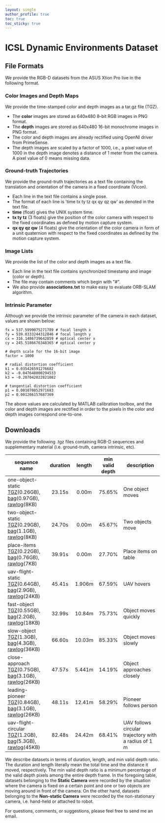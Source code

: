```yaml
---
layout: single
author_profile: true
toc: true
toc_sticky: true
---
```


# ICSL Dynamic Environments Dataset

## File Formats
We provide the RGB-D datasets from the ASUS Xtion Pro live in the following format.

### Color Images and Depth Maps

We provide the time-stamped color and depth images as a tar.gz file (TGZ). 

* The **color** images are stored as 640x480 8-bit RGB images in PNG format.
* The **depth** images are stored as 640x480 16-bit monochrome images in PNG format.
* The color and depth images are already rectified using OpenNI driver from PrimeSense.
* The depth images are scaled by a factor of 1000, i.e., a pixel value of 1000 in the depth image denotes a distance of 1 meter from the camera. A pixel value of 0 means missing data.

### Ground-truth Trajectories

We provide the ground-truth trajectories as a text file containing the translation and orientation of the camera in a fixed coordinate (Vicon). 

* Each line in the text file contains a single pose.
* The format of each line is 'time tx ty tz qx qy qz qw' as denoted in the text file.
* **time** (float) gives the UNIX system time.
* **tx ty tz** (3 floats) give the position of the color camera with respect to the fixed coordinates as defined by motion capture system.
* **qx qy qz qw** (4 floats) give the orientation of the color camera in form of a unit quaternion with respect to the fixed coordinates as defined by the motion capture system.

### Image Lists

We provide the list of the color and depth images as a text file.
	
* Each line in the text file contains synchronized timestamp and image (color or depth).
* The file may contain comments which begin with "#".
* We also provide **associations.txt** to make easy to evaluate ORB-SLAM algorithm.

### Intrinsic Parameter

Although we provide the intrinsic parameter of the camera in each dataset, values are shown below:

```
fx = 537.5999075271789 # focal length x
fy = 539.0333244312846 # focal length y
cx = 316.1486739642859 # optical center x
cy = 245.5186676348365 # optical center y

# depth scale for the 16-bit image
factor = 1000

# radial distortion coefficient
k1 = 0.035426591276682
k2 = -0.047648000294533
k3 = -0.207042022821082

# tangential distortion coefficient
p1 = 0.001070852971683
p2 = 0.001266157687369
```

The above values are calculated by MATLAB calibration toolbox, and the color and depth images are rectified in order to the pixels in the color and depth images correspond one-to-one.

## Downloads

We provide the following .tgz files containing RGB-D sequences and supplementary material (i.e. ground-truth, camera intrinsic, etc). 

| sequence name | duration | length | min valid depth | description |
|---------------|:--------:|:------:|:-------------------------:|-------------|
| one-object-static <br> [TGZ](https://icsl.snu.ac.kr/sangillee/rgbd_dataset_one_object_static.tgz)(0.26GB), [bag](https://icsl.snu.ac.kr/sangillee/rgbd_dataset_one_object_static.bag)(0.97GB), [rawlog](https://icsl.snu.ac.kr/sangillee/rgbd_dataset_one_object_static.rawlog)(8KB) | 23.15s | 0.00m  | 75.65% | One object moves |
| two-object-static <br> [TGZ](https://icsl.snu.ac.kr/sangillee/rgbd_dataset_two_object_static.tgz)(0.29GB), [bag](https://icsl.snu.ac.kr/sangillee/rgbd_dataset_two_object_static.bag)(1.1GB), [rawlog](https://icsl.snu.ac.kr/sangillee/rgbd_dataset_two_object_static.rawlog)(8KB) | 24.70s | 0.00m  | 45.67% | Two objects move |
| place-items <br> [TGZ](https://icsl.snu.ac.kr/sangillee/rgbd_dataset_place_items.tgz)(0.22GB), [bag](https://icsl.snu.ac.kr/sangillee/rgbd_dataset_place_items.bag)(0.76GB), [rawlog](https://icsl.snu.ac.kr/sangillee/rgbd_dataset_place_items.rawlog)(7KB) | 39.91s | 0.00m | 27.70% | Place items on table |
| uav-flight-static <br> [TGZ](https://icsl.snu.ac.kr/sangillee/rgbd_dataset_flight_static.tgz)(0.64GB), [bag](https://icsl.snu.ac.kr/sangillee/rgbd_dataset_flight_static.bag)(2.9GB), [rawlog](https://icsl.snu.ac.kr/sangillee/rgbd_dataset_flight_static.rawlog)(24KB) | 45.41s | 1.906m | 67.59% | UAV hovers |
| fast-object <br> [TGZ](https://icsl.snu.ac.kr/sangillee/rgbd_dataset_fast_object.tgz)(0.55GB), [bag](https://icsl.snu.ac.kr/sangillee/rgbd_dataset_fast_object.bag)(2.2GB), [rawlog](https://icsl.snu.ac.kr/sangillee/rgbd_dataset_fast_object.rawlog)(18KB) | 32.99s | 10.84m | 75.73% | Object moves quickly     |
| slow-object <br> [TGZ](https://icsl.snu.ac.kr/sangillee/rgbd_dataset_slow_object.tgz)(1.3GB), [bag](https://icsl.snu.ac.kr/sangillee/rgbd_dataset_slow_object.bag)(4.3GB), [rawlog](https://icsl.snu.ac.kr/sangillee/rgbd_dataset_slow_object.rawlog)(36KB) | 66.60s | 10.03m | 85.33% | Object moves slowly     |
| close-approach <br> [TGZ](https://icsl.snu.ac.kr/sangillee/rgbd_dataset_close_approach.tgz)(0.75GB), [bag](https://icsl.snu.ac.kr/sangillee/rgbd_dataset_close_approach.bag)(3.1GB), [rawlog](https://icsl.snu.ac.kr/sangillee/rgbd_dataset_close_approach.rawlog)(26KB) | 47.57s | 5.441m | 14.19% | Object approaches closely  |
| leading-pioneer <br> [TGZ](https://icsl.snu.ac.kr/sangillee/rgbd_dataset_leading_pioneer.tgz)(0.84GB), [bag](https://icsl.snu.ac.kr/sangillee/rgbd_dataset_leading_pioneer.bag)(3.1GB), [rawlog](https://icsl.snu.ac.kr/sangillee/rgbd_dataset_leading_pioneer.rawlog)(26KB) | 48.11s | 12.41m | 58.29% | Pioneer follows person  |
| uav-flight-circular <br> [TGZ](https://icsl.snu.ac.kr/sangillee/rgbd_dataset_flight_circular.tgz)(1.2GB), [bag](https://icsl.snu.ac.kr/sangillee/rgbd_dataset_flight_circular.bag)(5.3GB), [rawlog](https://icsl.snu.ac.kr/sangillee/rgbd_dataset_flight_circular.rawlog)(45KB) | 82.48s | 24.42m | 68.41% | UAV follows circular trajectory with a radius of 1 m  |

We describe datasets in terms of duration, length, and min valid depth ratio. The duration and length literally mean the total time and the distance it moved, respectively. The min valid depth ratio is a minimum percentage of the valid depth pixels among the entire depth frame. In the foregoing table, datasets belonging to the **Static Camera** were recorded by the situation where the camera is fixed on a certain point and one or two objects are moving around in front of the camera. On the other hand, datasets belonging to the **Non-static Camera** were recorded by the non-stationary camera, i.e. hand-held or attached to robot.

For questions, comments, or suggestions, please feel free to send me an email.
